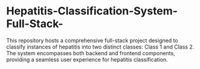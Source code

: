 # Hepatitis-Classification-System-Full-Stack-
This repository hosts a comprehensive full-stack project designed to classify instances of hepatitis into two distinct classes: Class 1 and Class 2. The system encompasses both backend and frontend components, providing a seamless user experience for hepatitis classification.
